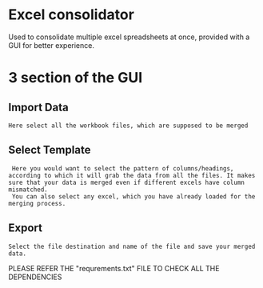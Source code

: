 # Excel consolidator

Used to consolidate multiple excel spreadsheets at once, provided with a GUI for better experience.

# 3 section of the GUI

## Import Data
  
    Here select all the workbook files, which are supposed to be merged
## Select Template
    
     Here you would want to select the pattern of columns/headings, according to which it will grab the data from all the files. It makes sure that your data is merged even if different excels have column mismatched. 
     You can also select any excel, which you have already loaded for the merging process.
     
## Export
  
    Select the file destination and name of the file and save your merged data.
    
    
    
  
  PLEASE REFER THE "requrements.txt" FILE TO CHECK ALL THE DEPENDENCIES
